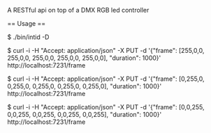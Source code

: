 A RESTful api on top of a DMX RGB led controller

== Usage ==

$ ./bin/intid -D

$ curl -i -H "Accept: application/json" -X PUT -d '{"frame": [255,0,0, 255,0,0, 255,0,0, 255,0,0, 255,0,0], "duration": 1000}' http://localhost:7231/frame

$ curl -i -H "Accept: application/json" -X PUT -d '{"frame": [0,255,0, 0,255,0, 0,255,0, 0,255,0, 0,255,0], "duration": 1000}' http://localhost:7231/frame

$ curl -i -H "Accept: application/json" -X PUT -d '{"frame": [0,0,255, 0,0,255, 0,0,255, 0,0,255, 0,0,255], "duration": 1000}' http://localhost:7231/frame
